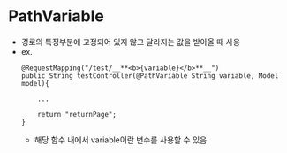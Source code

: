 # PathVariable
 - 경로의 특정부분에 고정되어 있지 않고 달라지는 값을 받아올 때 사용
 - ex.
	```
	@RequestMapping("/test/__**<b>{variable}</b>**__")
	public String testController(@PathVariable String variable, Model model){
		
		...

		return "returnPage";
	}
	``` 
	 - 해당 함수 내에서 variable이란 변수를 사용할 수 있음